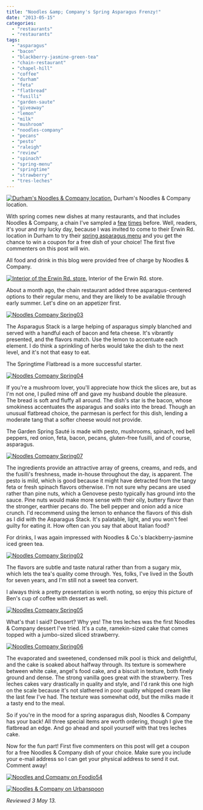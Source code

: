 ```yaml
---
title: "Noodles &amp; Company's Spring Asparagus Frenzy!"
date: "2013-05-15"
categories:
  - "restaurants"
  - "restaurants"
tags:
  - "asparagus"
  - "bacon"
  - "blackberry-jasmine-green-tea"
  - "chain-restaurant"
  - "chapel-hill"
  - "coffee"
  - "durham"
  - "feta"
  - "flatbread"
  - "fusilli"
  - "garden-saute"
  - "giveaway"
  - "lemon"
  - "milk"
  - "mushroom"
  - "noodles-company"
  - "pecans"
  - "pesto"
  - "raleigh"
  - "review"
  - "spinach"
  - "spring-menu"
  - "springtime"
  - "strawberry"
  - "tres-leches"
---
```





<div class="caption">

[![Durham's Noodles & Company location.](http://s3.amazonaws.com/thegourmez-wpmedia/2013/05/Noodles-Company-Spring08-332x500.jpg)](http://www.thegourmez.com/2013/05/noodles-companys-spring-asparagus-frenzy/noodles-company-spring08/) Durham's Noodles & Company location.</div>


With spring comes new dishes at many restaurants, and that includes Noodles & Company, a chain I've sampled a [few](http://www.thegourmez.com/2012/04/mac-and-cheese-at-noodles-company/) [times](http://www.thegourmez.com/2012/07/summer-salads-at-noodles-company/) before. Well, readers, it's your and my lucky day, because I was invited to come to their Erwin Rd. location in Durham to try their [spring asparagus menu](http://www.noodles.com/spring/dishes.php) and you get the chance to win a coupon for a free dish of your choice! The first five commenters on this post will win.

All food and drink in this blog were provided free of charge by Noodles & Company.




<div class="caption">

[![Interior of the Erwin Rd. store.](http://s3.amazonaws.com/thegourmez-wpmedia/2013/05/Noodles-Company-Spring01-332x500.jpg)](http://www.thegourmez.com/2013/05/noodles-companys-spring-asparagus-frenzy/noodles-company-spring01/) Interior of the Erwin Rd. store.</div>


About a month ago, the chain restaurant added three asparagus-centered options to their regular menu, and they are likely to be available through early summer. Let's dine on an appetizer first.

[![Noodles Company Spring03](http://s3.amazonaws.com/thegourmez-wpmedia/2013/05/Noodles-Company-Spring03-500x332.jpg)](http://www.thegourmez.com/2013/05/noodles-companys-spring-asparagus-frenzy/noodles-company-spring03/)

The Asparagus Stack is a large helping of asparagus simply blanched and served with a handful each of bacon and feta cheese. It's vibrantly presented, and the flavors match. Use the lemon to accentuate each element. I do think a sprinkling of herbs would take the dish to the next level, and it's not that easy to eat.

The Springtime Flatbread is a more successful starter.

[![Noodles Company Spring04](http://s3.amazonaws.com/thegourmez-wpmedia/2013/05/Noodles-Company-Spring04-500x332.jpg)](http://www.thegourmez.com/2013/05/noodles-companys-spring-asparagus-frenzy/noodles-company-spring04/)

If you're a mushroom lover, you'll appreciate how thick the slices are, but as I'm not one, I pulled mine off and gave my husband double the pleasure. The bread is soft and fluffy all around. The dish's star is the bacon, whose smokiness accentuates the asparagus and soaks into the bread. Though an unusual flatbread choice, the parmesan is perfect for this dish, lending a moderate tang that a softer cheese would not provide.

The Garden Spring Sauté is made with pesto, mushrooms, spinach, red bell peppers, red onion, feta, bacon, pecans, gluten-free fusilli, and of course, asparagus.

[![Noodles Company Spring07](http://s3.amazonaws.com/thegourmez-wpmedia/2013/05/Noodles-Company-Spring07-500x332.jpg)](http://www.thegourmez.com/2013/05/noodles-companys-spring-asparagus-frenzy/noodles-company-spring07/)

The ingredients provide an attractive array of greens, creams, and reds, and the fusilli's freshness, made in-house throughout the day, is apparent. The pesto is mild, which is good because it might have detracted from the tangy feta or fresh spinach flavors otherwise. I'm not sure why pecans are used rather than pine nuts, which a Genovese pesto typically has ground into the sauce. Pine nuts would make more sense with their oily, buttery flavor than the stronger, earthier pecans do. The bell pepper and onion add a nice crunch. I'd recommend using the lemon to enhance the flavors of this dish as I did with the Asparagus Stack. It's palatable, light, and you won't feel guilty for eating it. How often can you say that about Italian food?

For drinks, I was again impressed with Noodles & Co.'s blackberry-jasmine iced green tea.

[![Noodles Company Spring02](http://s3.amazonaws.com/thegourmez-wpmedia/2013/05/Noodles-Company-Spring02-332x500.jpg)](http://www.thegourmez.com/2013/05/noodles-companys-spring-asparagus-frenzy/noodles-company-spring02/)

The flavors are subtle and taste natural rather than from a sugary mix, which lets the tea's quality come through. Yes, folks, I've lived in the South for seven years, and I'm still not a sweet tea convert.

I always think a pretty presentation is worth noting, so enjoy this picture of Ben's cup of coffee with dessert as well.

[![Noodles Company Spring05](http://s3.amazonaws.com/thegourmez-wpmedia/2013/05/Noodles-Company-Spring05-332x500.jpg)](http://www.thegourmez.com/2013/05/noodles-companys-spring-asparagus-frenzy/noodles-company-spring05/)

What's that I said? Dessert? Why yes! The tres leches was the first Noodles & Company dessert I've tried. It's a cute, ramekin-sized cake that comes topped with a jumbo-sized sliced strawberry.

[![Noodles Company Spring06](http://s3.amazonaws.com/thegourmez-wpmedia/2013/05/Noodles-Company-Spring06-500x332.jpg)](http://www.thegourmez.com/2013/05/noodles-companys-spring-asparagus-frenzy/noodles-company-spring06/)

The evaporated and sweetened, condensed milk pool is thick and delightful, and the cake is soaked about halfway through. Its texture is somewhere between white cake, angel's food cake, and a biscuit in texture, both finely ground and dense. The strong vanilla goes great with the strawberry. Tres leches cakes vary drastically in quality and style, and I'd rank this one high on the scale because it's not slathered in poor quality whipped cream like the last few I've had. The texture was somewhat odd, but the milks made it a tasty end to the meal.

So if you're in the mood for a spring asparagus dish, Noodles & Company has your back! All three special items are worth ordering, though I give the flatbread an edge. And go ahead and spoil yourself with that tres leches cake.

Now for the fun part! First five commenters on this post will get a coupon for a free Noodles & Company dish of your choice. Make sure you include your e-mail address so I can get your physical address to send it out. Comment away!

[![Noodles and Company on Foodio54](http://foodio54.com/images/badge-1-cceaa.jpg)](http://foodio54.com/restaurant/Durham-NC/cceaa/Noodles-and-Company)

[![Noodles & Company on Urbanspoon](http://www.urbanspoon.com/b/link/1425966/minilink.gif)](http://www.urbanspoon.com/r/25/1425966/restaurant/Duke/Noodles-Company-Durham)

_Reviewed 3 May 13._
